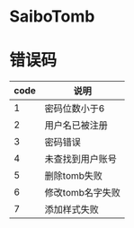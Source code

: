 ﻿# **SaiboTomb** 

# 错误码

| code | 说明         |
|------|------------|
| 1    | 密码位数小于6    |
| 2    | 用户名已被注册    |
| 3    | 密码错误       |
| 4    | 未查找到用户账号   |
| 5    | 删除tomb失败   |
| 6    | 修改tomb名字失败 |
| 7    | 添加样式失败     |
